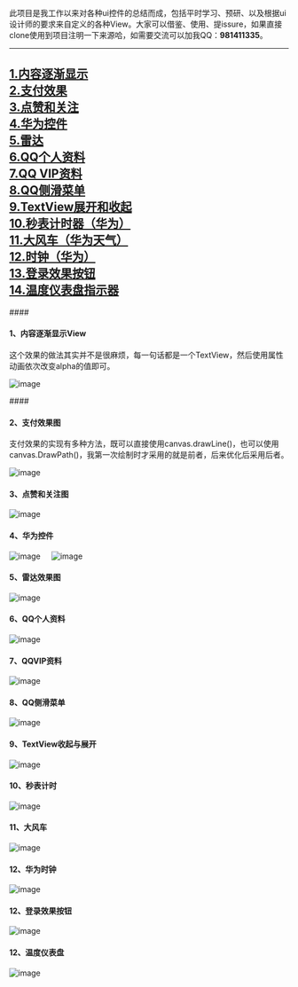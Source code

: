 此项目是我工作以来对各种ui控件的总结而成，包括平时学习、预研、以及根据ui设计师的要求来自定义的各种View。大家可以借鉴、使用、提issure，如果直接clone使用到项目注明一下来源哈，如需要交流可以加我QQ：**981411335**。


---
[1.内容逐渐显示](#1) </br>
[2.支付效果](#2) </br>
[3.点赞和关注](#3) </br>
[4.华为控件](#4) </br>
[5.雷达](#5) </br>
[6.QQ个人资料](#6) </br>
[7.QQ VIP资料](#7) </br>
[8.QQ侧滑菜单](#8) </br>
[9.TextView展开和收起](#9) </br>
[10.秒表计时器（华为）](#10) </br>
[11.大风车（华为天气）](#11) </br>
[12.时钟（华为）](#12) </br>
[13.登录效果按钮](#13) </br>
[14.温度仪表盘指示器](#12) </br>
---------------------

####<h4 id=1> 1、内容逐渐显示View</h4>
这个效果的做法其实并不是很麻烦，每一句话都是一个TextView，然后使用属性动画依次改变alpha的值即可。

![image](https://github.com/SunnyBoolean/GeoUiBox/blob/master/app/gif-images/%E5%86%85%E5%AE%B9%E9%80%90%E6%B8%90%E6%98%BE%E7%A4%BA.gif)

####<h4 id=2> 2、支付效果图</h4>
支付效果的实现有多种方法，既可以直接使用canvas.drawLine()，也可以使用canvas.DrawPath()，我第一次绘制时才采用的就是前者，后来优化后采用后者。

![image](https://github.com/SunnyBoolean/GeoUiBox/blob/master/app/gif-images/%E6%94%AF%E4%BB%98%E6%95%88%E6%9E%9C.gif)

#### <h4 id=3>3、点赞和关注图</h4>
![image](https://github.com/SunnyBoolean/GeoUiBox/blob/master/app/gif-images/%E7%82%B9%E8%B5%9E%E5%92%8C%E5%85%B3%E6%B3%A8.gif)

#### <h4 id=4> 4、华为控件</h4>
![image](https://github.com/SunnyBoolean/GeoUiBox/blob/master/app/gif-images/%E5%8D%8E%E4%B8%BA%E6%8E%A7%E4%BB%B61.gif)&nbsp;&nbsp;&nbsp;&nbsp;&nbsp;![image](https://github.com/SunnyBoolean/GeoUiBox/blob/master/app/gif-images/%E5%8D%8E%E4%B8%BA%E6%8E%A7%E4%BB%B62.gif)

#### <h4 id=5>5、雷达效果图</h4>
![image](https://github.com/SunnyBoolean/GeoUiBox/blob/master/app/gif-images/%E9%9B%B7%E8%BE%BE.gif)

#### <h4 id=6>6、QQ个人资料</h4>
![image](https://github.com/SunnyBoolean/GeoUiBox/blob/master/app/gif-images/qq%E4%B8%AA%E4%BA%BA%E8%B5%84%E6%96%99.gif)

#### <h4 id=7>7、QQVIP资料</h4>
![image](https://github.com/SunnyBoolean/GeoUiBox/blob/master/app/gif-images/qqvip%E7%95%8C%E9%9D%A2.gif)

#### <h4 id=8>8、QQ侧滑菜单</h4>
![image](https://github.com/SunnyBoolean/GeoUiBox/blob/master/app/gif-images/qq%E4%BE%A7%E6%BB%91%E6%95%88%E6%9E%9C.gif)

#### <h4 id=9>9、TextView收起与展开</h2>
![image](https://github.com/SunnyBoolean/GeoUiBox/blob/master/app/gif-images/%E6%94%B6%E8%B5%B7%E4%B8%8E%E5%B1%95%E5%BC%80.gif)

#### <h4 id=10>10、秒表计时</h4>
![image](https://github.com/SunnyBoolean/GeoUiBox/blob/master/app/gif-images/%E7%A7%92%E8%A1%A8%E8%AE%A1%E6%97%B6.gif)

#### <h4 id=11>11、大风车</h4>
![image](https://github.com/SunnyBoolean/GeoUiBox/blob/master/app/gif-images/%E5%A4%A7%E9%A3%8E%E8%BD%A6.gif)

#### <h4 id=12>12、华为时钟</h4>
![image](https://github.com/SunnyBoolean/GeoUiBox/blob/master/app/gif-images/%E6%97%B6%E9%92%9F.gif)

#### <h4 id=12>12、登录效果按钮</h4>
![image](https://github.com/SunnyBoolean/GeoUiBox/blob/master/app/gif-images/%E7%99%BB%E5%BD%95%E6%8C%89%E9%92%AE.gif)

#### <h4 id=12>12、温度仪表盘</h4>
![image](https://github.com/SunnyBoolean/GeoUiBox/blob/master/app/gif-images/%E6%B8%A9%E5%BA%A6%E4%BB%AA%E8%A1%A8%E7%9B%98.gif)



